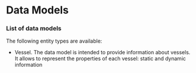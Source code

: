 # Data Models

### List of data models

The following entity types are available:
- Vessel. The data model is intended to provide information about vessels. It allows to represent the properties of each vessel: static and dynamic information

